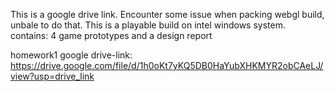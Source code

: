 This is a google drive link. Encounter some issue when packing webgl build, unbale to do that. This is a playable build on intel windows system.
contains: 4 game prototypes and a design report

homework1 google drive-link:
https://drive.google.com/file/d/1h0oKt7yKQ5DB0HaYubXHKMYR2obCAeLJ/view?usp=drive_link
